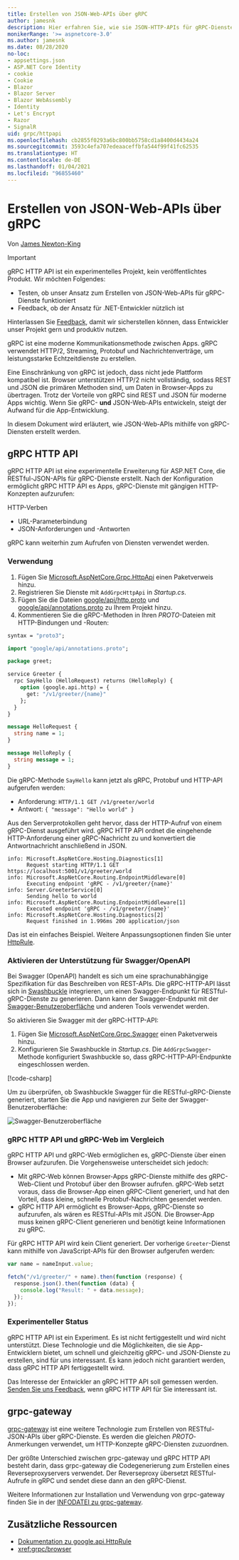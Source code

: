 ```yaml
---
title: Erstellen von JSON-Web-APIs über gRPC
author: jamesnk
description: Hier erfahren Sie, wie sie JSON-HTTP-APIs für gRPC-Dienste erstellen.
monikerRange: '>= aspnetcore-3.0'
ms.author: jamesnk
ms.date: 08/28/2020
no-loc:
- appsettings.json
- ASP.NET Core Identity
- cookie
- Cookie
- Blazor
- Blazor Server
- Blazor WebAssembly
- Identity
- Let's Encrypt
- Razor
- SignalR
uid: grpc/httpapi
ms.openlocfilehash: cb2855f0293a6bc800bb5758cd1a8400d4434a24
ms.sourcegitcommit: 3593c4efa707edeaaceffbfa544f99f41fc62535
ms.translationtype: HT
ms.contentlocale: de-DE
ms.lasthandoff: 01/04/2021
ms.locfileid: "96855460"
---
```

# <a name="create-json-web-apis-from-grpc"></a>Erstellen von JSON-Web-APIs über gRPC

Von [James Newton-King](https://twitter.com/jamesnk)

> [!IMPORTANT]
> gRPC HTTP API ist ein experimentelles Projekt, kein veröffentlichtes Produkt. Wir möchten Folgendes:
>
> * Testen, ob unser Ansatz zum Erstellen von JSON-Web-APIs für gRPC-Dienste funktioniert
> * Feedback, ob der Ansatz für .NET-Entwickler nützlich ist
>
> Hinterlassen Sie [Feedback](https://github.com/grpc/grpc-dotnet/issues/167), damit wir sicherstellen können, dass Entwickler unser Projekt gern und produktiv nutzen.

gRPC ist eine moderne Kommunikationsmethode zwischen Apps. gRPC verwendet HTTP/2, Streaming, Protobuf und Nachrichtenverträge, um leistungsstarke Echtzeitdienste zu erstellen.

Eine Einschränkung von gRPC ist jedoch, dass nicht jede Plattform kompatibel ist. Browser unterstützen HTTP/2 nicht vollständig, sodass REST und JSON die primären Methoden sind, um Daten in Browser-Apps zu übertragen. Trotz der Vorteile von gRPC sind REST und JSON für moderne Apps wichtig. Wenn Sie gRPC- **und** JSON-Web-APIs entwickeln, steigt der Aufwand für die App-Entwicklung.

In diesem Dokument wird erläutert, wie JSON-Web-APIs mithilfe von gRPC-Diensten erstellt werden.

## <a name="grpc-http-api"></a>gRPC HTTP API

gRPC HTTP API ist eine experimentelle Erweiterung für ASP.NET Core, die RESTful-JSON-APIs für gRPC-Dienste erstellt. Nach der Konfiguration ermöglicht gRPC HTTP API es Apps, gRPC-Dienste mit gängigen HTTP-Konzepten aufzurufen:

HTTP-Verben
* URL-Parameterbindung
* JSON-Anforderungen und -Antworten

gRPC kann weiterhin zum Aufrufen von Diensten verwendet werden.

### <a name="usage"></a>Verwendung

1. Fügen Sie [Microsoft.AspNetCore.Grpc.HttpApi](https://www.nuget.org/packages/Microsoft.AspNetCore.Grpc.HttpApi) einen Paketverweis hinzu.
1. Registrieren Sie Dienste mit `AddGrpcHttpApi` in *Startup.cs*.
1. Fügen Sie die Dateien [google/api/http.proto](https://github.com/aspnet/AspLabs/blob/c1e59cacf7b9606650d6ec38e54fa3a82377f360/src/GrpcHttpApi/sample/Proto/google/api/http.proto) und [google/api/annotations.proto](https://github.com/aspnet/AspLabs/blob/c1e59cacf7b9606650d6ec38e54fa3a82377f360/src/GrpcHttpApi/sample/Proto/google/api/annotations.proto) zu Ihrem Projekt hinzu.
1. Kommentieren Sie die gRPC-Methoden in Ihren *PROTO*-Dateien mit HTTP-Bindungen und -Routen:

```protobuf
syntax = "proto3";

import "google/api/annotations.proto";

package greet;

service Greeter {
  rpc SayHello (HelloRequest) returns (HelloReply) {
    option (google.api.http) = {
      get: "/v1/greeter/{name}"
    };
  }
}

message HelloRequest {
  string name = 1;
}

message HelloReply {
  string message = 1;
}
```

Die gRPC-Methode `SayHello` kann jetzt als gRPC, Protobuf und HTTP-API aufgerufen werden:

* Anforderung: `HTTP/1.1 GET /v1/greeter/world`
* Antwort: `{ "message": "Hello world" }`

Aus den Serverprotokollen geht hervor, dass der HTTP-Aufruf von einem gRPC-Dienst ausgeführt wird. gRPC HTTP API ordnet die eingehende HTTP-Anforderung einer gRPC-Nachricht zu und konvertiert die Antwortnachricht anschließend in JSON.

```
info: Microsoft.AspNetCore.Hosting.Diagnostics[1]
      Request starting HTTP/1.1 GET https://localhost:5001/v1/greeter/world
info: Microsoft.AspNetCore.Routing.EndpointMiddleware[0]
      Executing endpoint 'gRPC - /v1/greeter/{name}'
info: Server.GreeterService[0]
      Sending hello to world
info: Microsoft.AspNetCore.Routing.EndpointMiddleware[1]
      Executed endpoint 'gRPC - /v1/greeter/{name}'
info: Microsoft.AspNetCore.Hosting.Diagnostics[2]
      Request finished in 1.996ms 200 application/json
```

Das ist ein einfaches Beispiel. Weitere Anpassungsoptionen finden Sie unter [HttpRule](https://cloud.google.com/service-infrastructure/docs/service-management/reference/rpc/google.api#google.api.HttpRule).

### <a name="enable-swaggeropenapi-support"></a>Aktivieren der Unterstützung für Swagger/OpenAPI

Bei Swagger (OpenAPI) handelt es sich um eine sprachunabhängige Spezifikation für das Beschreiben von REST-APIs. Die gRPC-HTTP-API lässt sich in [Swashbuckle](https://github.com/domaindrivendev/Swashbuckle.AspNetCore) integrieren, um einen Swagger-Endpunkt für RESTful-gRPC-Dienste zu generieren. Dann kann der Swagger-Endpunkt mit der [Swagger-Benutzeroberfläche](https://swagger.io/swagger-ui/) und anderen Tools verwendet werden.

So aktivieren Sie Swagger mit der gRPC-HTTP-API:

1. Fügen Sie [Microsoft.AspNetCore.Grpc.Swagger](https://www.nuget.org/packages/Microsoft.AspNetCore.Grpc.Swagger) einen Paketverweis hinzu.
2. Konfigurieren Sie Swashbuckle in *Startup.cs*. Die `AddGrpcSwagger`-Methode konfiguriert Swashbuckle so, dass gRPC-HTTP-API-Endpunkte eingeschlossen werden.

[!code-csharp[](~/grpc/httpapi/Startup.cs?name=snippet_1&highlight=6-10,15-19)]

Um zu überprüfen, ob Swashbuckle Swagger für die RESTful-gRPC-Dienste generiert, starten Sie die App und navigieren zur Seite der Swagger-Benutzeroberfläche:

![Swagger-Benutzeroberfläche](~/grpc/httpapi/static/swaggerui.png)

### <a name="grpc-http-api-vs-grpc-web"></a>gRPC HTTP API und gRPC-Web im Vergleich

gRPC HTTP API und gRPC-Web ermöglichen es, gRPC-Dienste über einen Browser aufzurufen. Die Vorgehensweise unterscheidet sich jedoch:

* Mit gRPC-Web können Browser-Apps gRPC-Dienste mithilfe des gRPC-Web-Client und Protobuf über den Browser aufrufen. gRPC-Web setzt voraus, dass die Browser-App einen gRPC-Client generiert, und hat den Vorteil, dass kleine, schnelle Protobuf-Nachrichten gesendet werden.
* gRPC HTTP API ermöglicht es Browser-Apps, gRPC-Dienste so aufzurufen, als wären es RESTful-APIs mit JSON. Die Browser-App muss keinen gRPC-Client generieren und benötigt keine Informationen zu gRPC.

Für gRPC HTTP API wird kein Client generiert. Der vorherige `Greeter`-Dienst kann mithilfe von JavaScript-APIs für den Browser aufgerufen werden:

```javascript
var name = nameInput.value;

fetch("/v1/greeter/" + name).then(function (response) {
  response.json().then(function (data) {
    console.log("Result: " + data.message);
  });
});
```

### <a name="experimental-status"></a>Experimenteller Status

gRPC HTTP API ist ein Experiment. Es ist nicht fertiggestellt und wird nicht unterstützt. Diese Technologie und die Möglichkeiten, die sie App-Entwicklern bietet, um schnell und gleichzeitig gRPC- und JSON-Dienste zu erstellen, sind für uns interessant. Es kann jedoch nicht garantiert werden, dass gRPC HTTP API fertiggestellt wird.

Das Interesse der Entwickler an gRPC HTTP API soll gemessen werden. [Senden Sie uns Feedback](https://github.com/grpc/grpc-dotnet/issues/167), wenn gRPC HTTP API für Sie interessant ist.

## <a name="grpc-gateway"></a>grpc-gateway

[grpc-gateway](https://grpc-ecosystem.github.io/grpc-gateway/) ist eine weitere Technologie zum Erstellen von RESTful-JSON-APIs über gRPC-Dienste. Es werden die gleichen *PROTO*-Anmerkungen verwendet, um HTTP-Konzepte gRPC-Diensten zuzuordnen.

Der größte Unterschied zwischen grpc-gateway und gRPC HTTP API besteht darin, dass grpc-gateway die Codegenerierung zum Erstellen eines Reverseproxyservers verwendet. Der Reverseproxy übersetzt RESTful-Aufrufe in gRPC und sendet diese dann an den gRPC-Dienst.

Weitere Informationen zur Installation und Verwendung von grpc-gateway finden Sie in der [INFODATEI zu grpc-gateway](https://github.com/grpc-ecosystem/grpc-gateway/#grpc-gateway).

## <a name="additional-resources"></a>Zusätzliche Ressourcen

* [Dokumentation zu google.api.HttpRule](https://cloud.google.com/service-infrastructure/docs/service-management/reference/rpc/google.api#google.api.HttpRule)
* <xref:grpc/browser>
